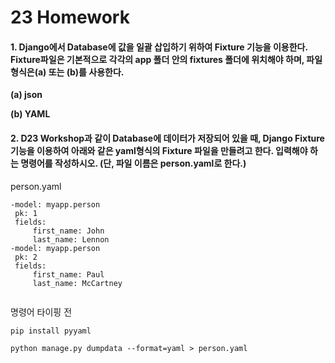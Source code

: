 # 23 Homework

#### 1. Django에서 Database에 값을 일괄 삽입하기 위하여 Fixture 기능을 이용한다. Fixture파일은 기본적으로 각각의 app 폴더 안의 fixtures 폴더에 위치해야 하며, 파일 형식은(a) 또는 (b)를 사용한다.

**(a) json**

**(b) YAML**

#### 2. D23 Workshop과 같이 Database에 데이터가 저장되어 있을 때, Django Fixture 기능을 이용하여 아래와 같은 yaml형식의 Fixture 파일을 만들려고 한다. 입력해야 하는 명령어를 작성하시오. (단, 파일 이름은 person.yaml로 한다.)

person.yaml

```
-model: myapp.person
 pk: 1
 fields:
 	 first_name: John
	 last_name: Lennon
-model: myapp.person
 pk: 2
 fields:
 	 first_name: Paul
	 last_name: McCartney
	
```

명령어 타이핑 전

`pip install pyyaml`

`python manage.py dumpdata --format=yaml > person.yaml `